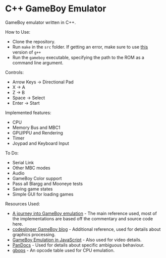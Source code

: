 # C++ GameBoy Emulator

GameBoy emulator written in C++.

How to Use:
- Clone the repository.
- Run `make` in the `src` folder. If getting an error, make sure to use [this](https://www.ics.uci.edu/~pattis/common/handouts/mingweclipse/mingw.html) version of `g++`
- Run the `gameboy` executable, specifying the path to the ROM as a command line argument.

Controls:
- Arrow Keys &rarr; Directional Pad
- X &rarr; A
- Z &rarr; B
- Space &rarr; Select
- Enter &rarr; Start

Implemented features:
- CPU
- Memory Bus and MBC1
- GPU/PPU and Rendering
- Timer
- Joypad and Keyboard Input

To Do:
- Serial Link
- Other MBC modes
- Audio
- GameBoy Color support
- Pass all Blargg and Mooneye tests
- Saving game states
- Simple GUI for loading games

Resources Used:
- [A journey into GameBoy emulation](https://robertovaccari.com/blog/2020_09_26_gameboy/) - The main reference used, most of the implementations are based off the commentary and source code here.
- [codeslinger GameBoy blog](http://www.codeslinger.co.uk/pages/projects/gameboy/banking.html) - Additional reference, used for details about graphics processing.
- [GameBoy Emulation in JavaScript](https://imrannazar.com/GameBoy-Emulation-in-JavaScript:-The-CPU) - Also used for video details.
- [PanDocs](https://gbdev.io/pandocs/) - Used for details about specific ambiguous behaviour.
- [gbops](https://izik1.github.io/gbops/index.html) - An opcode table used for CPU emulation.
